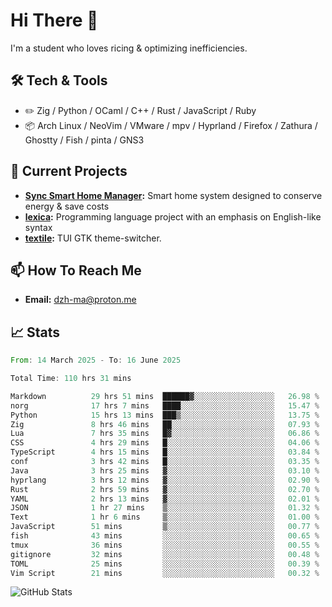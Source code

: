 # Hi There 👋
I'm a student who loves ricing & optimizing inefficiencies.
## 🛠️ Tech & Tools
- ✏️  Zig / Python / OCaml / C++ / Rust / JavaScript / Ruby
- 📦 Arch Linux / NeoVim / VMware / mpv / Hyprland / Firefox / Zathura / Ghostty / Fish / pinta / GNS3
## 🔭 Current Projects
- **[Sync Smart Home Manager](https://github.com/dzh-ma/sync):** Smart home system designed to conserve energy & save costs
- **[lexica](https://github.com/dzh-ma/lexica):** Programming language project with an emphasis on English-like syntax
- **[textile](https://github.com/dzh-ma/textile):** TUI GTK theme-switcher.
## 📫 How To Reach Me
- **Email:** [dzh-ma@proton.me](mailto:dzh-ma@proton.me)
## 📈 Stats
<!--START_SECTION:waka-->

```rust
From: 14 March 2025 - To: 16 June 2025

Total Time: 110 hrs 31 mins

Markdown          29 hrs 51 mins  ██████▓░░░░░░░░░░░░░░░░░░   26.98 %
norg              17 hrs 7 mins   ████░░░░░░░░░░░░░░░░░░░░░   15.47 %
Python            15 hrs 13 mins  ███▒░░░░░░░░░░░░░░░░░░░░░   13.75 %
Zig               8 hrs 46 mins   ██░░░░░░░░░░░░░░░░░░░░░░░   07.93 %
Lua               7 hrs 35 mins   █▓░░░░░░░░░░░░░░░░░░░░░░░   06.86 %
CSS               4 hrs 29 mins   █░░░░░░░░░░░░░░░░░░░░░░░░   04.06 %
TypeScript        4 hrs 15 mins   █░░░░░░░░░░░░░░░░░░░░░░░░   03.84 %
conf              3 hrs 42 mins   █░░░░░░░░░░░░░░░░░░░░░░░░   03.35 %
Java              3 hrs 25 mins   ▓░░░░░░░░░░░░░░░░░░░░░░░░   03.10 %
hyprlang          3 hrs 12 mins   ▓░░░░░░░░░░░░░░░░░░░░░░░░   02.90 %
Rust              2 hrs 59 mins   ▓░░░░░░░░░░░░░░░░░░░░░░░░   02.70 %
YAML              2 hrs 13 mins   ▓░░░░░░░░░░░░░░░░░░░░░░░░   02.01 %
JSON              1 hr 27 mins    ▒░░░░░░░░░░░░░░░░░░░░░░░░   01.32 %
Text              1 hr 6 mins     ▒░░░░░░░░░░░░░░░░░░░░░░░░   01.00 %
JavaScript        51 mins         ▒░░░░░░░░░░░░░░░░░░░░░░░░   00.77 %
fish              43 mins         ░░░░░░░░░░░░░░░░░░░░░░░░░   00.65 %
tmux              36 mins         ░░░░░░░░░░░░░░░░░░░░░░░░░   00.55 %
gitignore         32 mins         ░░░░░░░░░░░░░░░░░░░░░░░░░   00.48 %
TOML              25 mins         ░░░░░░░░░░░░░░░░░░░░░░░░░   00.39 %
Vim Script        21 mins         ░░░░░░░░░░░░░░░░░░░░░░░░░   00.32 %
```

<!--END_SECTION:waka-->

![GitHub Stats](https://github-readme-stats.vercel.app/api?username=dzh-ma&show_icons=true&theme=transparent)
